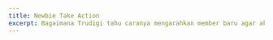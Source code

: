 ```yaml
---
title: Newbie Take Action
excerpt: Bagaimana Trudigi tahu caranya mengarahkan member baru agar aktif dan berani berpartisipasi membangun perubahan.
---
```


